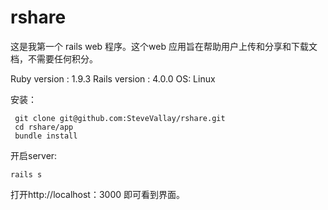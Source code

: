 rshare
=====

这是我第一个 rails web 程序。这个web 应用旨在帮助用户上传和分享和下载文档，不需要任何积分。

Ruby version : 1.9.3
Rails version : 4.0.0
OS: Linux


安装：

```
 git clone git@github.com:SteveVallay/rshare.git
 cd rshare/app
 bundle install
```
开启server:

```
rails s
```

打开http://localhost：3000 即可看到界面。



